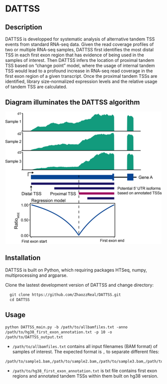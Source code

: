 # DATTSS


## Description

DATTSS is developped for systematic analysis of alternative tandem TSS events from standard RNA-seq data. Given the read coverage profiles of two or multiple RNA-seq samples, DATTSS first identifies the most distal TSS in each first exon region that has evidence of being used in the samples of interest. Then DATTSS infers the location of proximal tandem TSS based on “change point” model, where the usage of internal tandem TSS would lead to a profound increase in RNA-seq read coverage in the first exon region of a given transcript. Once the proximal tandem TSSs are identified, library size-normalized expression levels and the relative usage of tandem TSS are calculated.


## Diagram illuminates the DATTSS algorithm

![image](https://github.com/ZhaozzReal/DATTSS/blob/main/diagram.png)


## Installation

DATTSS is built on Python, which requiring packages HTSeq, numpy, multiprocessing and argparse.

Clone the lastest development version of DATTSS and change directory:

```
  git clone https://github.com/ZhaozzReal/DATTSS.git
  cd DATTSS
```

## Usage

```
python DATTSS_main.py -b /path/to/allbamfiles.txt -anno /path/to/hg38_first_exon_annotation.txt -p 10 -o /path/to/DATTSS_output.txt
```

* ```/path/to/allbamfiles.txt``` contains all input filenames (BAM format) of samples of interest. 
The expected format is `,` to separate different files:
```
/path/to/sample1.bam,/path/to/sample2.bam,/path/to/sample3.bam,/path/to/sampleN.bam
```

* ```/path/to/hg38_first_exon_annotation.txt``` is txt file contains first exon regions and annotated tandem TSSs within them built on hg38 version.
